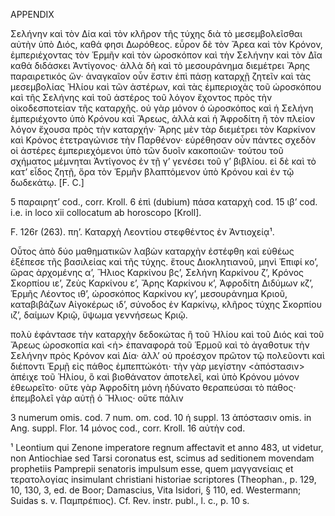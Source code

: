 APPENDIX

Σελήνην καὶ τὸν Δία καὶ τὸν κλῆρον τῆς τύχης διὰ τὸ μεσεμβολεῖσθαι αὐτὴν ὑπὸ Διός, καθά φησι Δωρόθεος. εὗρον δὲ τὸν Ἄρεα καὶ τὸν Κρόνον, ἐμπεριέχοντας τὸν Ἑρμῆν καὶ τὸν ὡροσκόπον καὶ τὴν Σελήνην καὶ τὸν Δῖα καθά διδάσκει Ἀντίγονος· ἀλλὰ δὴ καὶ τὸ μεσουράνημα διεμέτρει Ἄρης παραιρετικός ὤν· ἀναγκαῖον οὖν ἔστιν ἐπὶ πάσῃ καταρχῇ ζητεῖν καὶ τὰς μεσεμβολίας Ἡλίου καὶ τῶν ἀστέρων, καὶ τὰς ἐμπεριοχὰς τοῦ ὡροσκόπου καὶ τῆς Σελήνης καὶ τοῦ ἀστέρος τοῦ λόγον ἔχοντος πρὸς τὴν οἰκοδεσποτείαν τῆς καταρχῆς. οὐ γὰρ μόνον ὁ ὡροσκόπος καὶ ἡ Σελήνη ἐμπεριέχοντο ὑπὸ Κρόνου καὶ Ἄρεως, ἀλλὰ καὶ ἡ Ἀφροδίτη ἢ τὸν πλείον λόγον ἔχουσα πρὸς τὴν καταρχήν· Ἄρης μὲν τὰρ διεμέτρει τὸν Καρκίνον καὶ Κρόνος ἐτετραγώνισε τὴν Παρθένον· εὑρέθησαν οὖν πάντες σχεδὸν οἱ ἀστέρες ἐμπεριεχόμενοι ὑπὸ τῶν δυοῖν κακοποιῶν· τούτου τοῦ σχήματος μέμνηται Ἀντίγονος ἐν τῇ γʼ γενέσει τοῦ γʼ βιβλίου. εἰ δὲ καὶ τὸ κατ’ εἶδος ζητῇ, ὅρα τὸν Ἑρμῆν βλαπτόμενον ὑπὸ Κρόνου καὶ ἐν τῷ δωδεκάτῳ.   [F. C.]

5 παραιρητ’ cod., corr. Kroll.  6 ἐπὶ (dubium) πάσα καταρχὴ cod.  15 ιβ’ cod.  
i.e. in loco xii collocatum ab horoscopo [Kroll].

F. 126r (263). πη’. Καταρχὴ Λεοντίου στεφθέντος ἐν Ἀντιοχείᾳ¹.

Οὗτος ἀπὸ δύο μαθηματικῶν λαβὼν καταρχὴν ἐστέφθη καὶ εὐθέως ἐξέπεσε τῆς βασιλείας καὶ τῆς τύχης. ἔτους Διοκλητιανοῦ, μηνὶ Ἐπιφί κο’, ὥρας ἀρχομένης α’, Ἥλιος Καρκίνου βς’, Σελήνη Καρκίνου ζ’, Κρόνος Σκορπίου ιε’, Ζεὺς Καρκίνου ε’, Ἄρης Καρκίνου κ’, Ἀφροδίτη Διδύμων κζ’, Ἑρμῆς Λέοντος ιθ’, ὡροσκόπος Καρκίνου κγ’, μεσουράνημα Κριοῦ, καταβιβάζων Αἰγοκέρως ιδ’, σύνοδος ἐν Καρκίνῳ, κλῆρος τύχης Σκορπίου ιζ’, δαίμων Κριῷ, ὕψωμα γεννήσεως Κριῷ.

πολὺ ἐφάντασε τὴν καταρχὴν δεδοκώτας ἢ τοῦ Ἡλίου καὶ τοῦ Διός καὶ τοῦ Ἄρεως ὡροσκοπία καὶ <ἡ> ἐπαναφορά τοῦ Ἑρμοῦ καὶ τὸ ἀγαθοτυκ τὴν Σελήνην πρὸς Κρόνον καὶ Δία· ἀλλ’ οὐ προέσχον πρῶτον τῷ πολεῦοντι καὶ διέποντι Ἑρμῇ εἰς πάθος ἐμπεπτώκότι· τὴν γὰρ μεγίστην <ἀπόστασιν> ἀπέιχε τοῦ Ἡλίου, ὃ καὶ βιοθάνατον ἀποτελεῖ, καὶ ὑπὸ Κρόνου μόνον ἐθεωρεῖτο· οὔτε γὰρ Ἀφροδίτη μόνη ἠδύνατο θεραπεύσαι τὸ πάθος· ἐπεμβολεῖ γὰρ αὐτῇ ὁ Ἥλιος· οὔτε πάλιν

3 numerum omis. cod.  7 num. om. cod.  10 ἡ suppl.  13 ἀπόστασιν omis. in Ang. suppl. Flor.  14 μόνος cod., corr. Kroll.  16 αὐτὴν cod.

¹ Leontium qui Zenone imperatore regnum affectavit et anno 483, ut videtur, non Antiochiae sed Tarsi coronatus est, scimus ad seditionem movendam prophetiis Pamprepii senatoris impulsum esse, quem μαγγανείαις et τερατολογίας insimulant christiani historiae scriptores (Theophan., p. 129, 10, 130, 3, ed. de Boor; Damascius, Vita Isidori, § 110, ed. Westermann; Suidas s. v. Παμπρέπιος). Cf. Rev. instr. publ., l. c., p. 10 s.